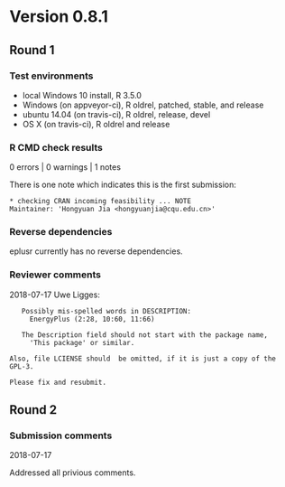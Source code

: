 # Version 0.8.1

## Round 1
### Test environments
* local Windows 10 install, R 3.5.0
* Windows (on appveyor-ci), R oldrel, patched, stable, and release
* ubuntu 14.04 (on travis-ci), R oldrel, release, devel
* OS X (on travis-ci), R oldrel and release

### R CMD check results
0 errors | 0 warnings | 1 notes

There is one note which indicates this is the first submission:

```
* checking CRAN incoming feasibility ... NOTE
Maintainer: 'Hongyuan Jia <hongyuanjia@cqu.edu.cn>'
```

### Reverse dependencies
eplusr currently has no reverse dependencies.

### Reviewer comments
2018-07-17 Uwe Ligges:

```
   Possibly mis-spelled words in DESCRIPTION:
     EnergyPlus (2:28, 10:60, 11:66)

   The Description field should not start with the package name,
     'This package' or similar.

Also, file LCIENSE should  be omitted, if it is just a copy of the GPL-3.

Please fix and resubmit.
```

## Round 2
### Submission comments
2018-07-17

Addressed all privious comments.
